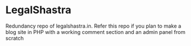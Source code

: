 # LegalShastra

Redundancy repo of legalshastra.in. 
Refer this repo if you plan to make a blog site in PHP with a working comment section and an admin panel from scratch
